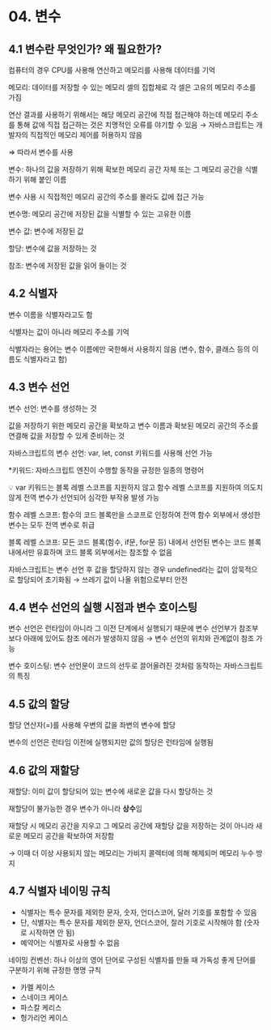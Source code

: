 # 04. 변수

## 4.1 변수란 무엇인가? 왜 필요한가?

컴퓨터의 경우 CPU를 사용해 연산하고 메모리를 사용해 데이터를 기억

메모리: 데이터를 저장할 수 있는 메모리 셀의 집합체로 각 셀은 고유의 메모리 주소를 가짐

연산 결과를 사용하기 위해서는 해당 메모리 공간에 직접 접근해야 하는데 메모리 주소를 통해 값에 직접 접근하는 것은 치명적인 오류를 야기할 수 있음 → 자바스크립트는 개발자의 직접적인 메모리 제어를 허용하지 않음

⇒ 따라서 변수를 사용

변수: 하나의 값을 저장하기 위해 확보한 메모리 공간 자체 또는 그 메모리 공간을 식별하기 위해 붙인 이름

변수 사용 시 직접적인 메모리 공간의 주소를 몰라도 값에 접근 가능

변수명: 메모리 공간에 저장된 값을 식별할 수 있는 고유한 이름

변수 값: 변수에 저장된 값

할당: 변수에 값을 저장하는 것

참조: 변수에 저장된 값을 읽어 들이는 것



## 4.2 식별자

변수 이름을 식별자라고도 함

식별자는 값이 아니라 메모리 주소를 기억

식별자라는 용어는 변수 이름에만 국한해서 사용하지 않음 (변수, 함수, 클래스 등의 이름도 식별자라고 함)



## 4.3 변수 선언

변수 선언: 변수를 생성하는 것

값을 저장하기 위한 메모리 공간을 확보하고 변수 이름과 확보된 메모리 공간의 주소를 연결해 값을 저장할 수 있게 준비하는 것

자바스크립트의 변수 선언: var, let, const 키워드를 사용해 선언 가능

*키워드: 자바스크립트 엔진이 수행할 동작을 규정한 일종의 명령어

<aside> 💡 var 키워드는 블록 레벨 스코프를 지원하지 않고 함수 레벨 스코프를 지원하여 의도치 않게 전역 변수가 선언되어 심각한 부작용 발생 가능

함수 레벨 스코프: 함수의 코드 블록만을 스코프로 인정하여 전역 함수 외부에서 생성한 변수는 모두 전역 변수로 취급

블록 레벨 스코프: 모든 코드 블록(함수, if문, for문 등) 내에서 선언된 변수는 코드 블록 내에서만 유효하며 코드 블록 외부에서는 참조할 수 없음

</aside>

자바스크립트는 변수 선언 후 값을 할당하지 않는 경우 undefined라는 값이 암묵적으로 할당되어 초기화됨 → 쓰레기 값이 나올 위험으로부터 안전



## 4.4 변수 선언의 실행 시점과 변수 호이스팅

변수 선언은 런타임이 아니라 그 이전 단계에서 실행되기 때문에 변수 선언부가 참조부보다 아래에 있어도 참조 에러가 발생하지 않음 → 변수 선언의 위치와 관계없이 참조 가능

변수 호이스팅: 변수 선언문이 코드의 선두로 끌어올려진 것처럼 동작하는 자바스크립트의 특징



## 4.5 값의 할당

할당 연산자(=)를 사용해 우변의 값을 좌변의 변수에 할당

변수의 선언은 런타임 이전에 실행되지만 값의 할당은 런타임에 실행됨



## 4.6 값의 재할당

재할당: 이미 값이 할당되어 있는 변수에 새로운 값을 다시 할당하는 것

재할당이 불가능한 경우 변수가 아니라 **상수**임

재할당 시 메모리 공간을 지우고 그 메모리 공간에 재할당 값을 저장하는 것이 아니라 새로운 메모리 공간을 확보하여 저장함

→ 이때 더 이상 사용되지 않는 메모리는 가비지 콜렉터에 의해 해제되머 메모리 누수 방지



## 4.7 식별자 네이밍 규칙

- 식별자는 특수 문자를 제외한 문자, 숫자, 언더스코어, 달러 기호를 포함할 수 있음
- 단, 식별자는 특수 문자를 제외한 문자, 언더스코어, 잘러 기호로 시작해야 함 (숫자로 시작하면 안 됨)
- 예약어는 식별자로 사용할 수 없음

네이밍 컨벤션: 하나 이상의 영어 단어로 구성된 식별자를 만들 때 가독성 좋게 단어를 구분하기 위해 규정한 명명 규칙

- 카멜 케이스
- 스네이크 케이스
- 파스칼 케리스
- 헝가리언 케이스